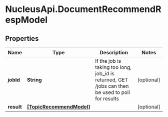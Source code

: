 # NucleusApi.DocumentRecommendRespModel

## Properties
Name | Type | Description | Notes
------------ | ------------- | ------------- | -------------
**jobId** | **String** | If the job is taking too long, job_id is returned, GET /jobs can then be used to poll for results | [optional] 
**result** | [**[TopicRecommendModel]**](TopicRecommendModel.md) |  | [optional] 


